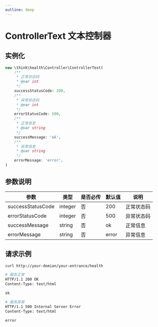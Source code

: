 ```yaml
---
outline: deep
---
```


# ControllerText 文本控制器

## 实例化

```php
new \think\health\Controller\ControllerText(
    /**
     * 正常状态码
     * @var int
     */
    successStatusCode: 200,
    /**
     * 异常状态码
     * @var int
     */
    errorStatusCode: 500,
    /**
     * 正常信息
     * @var string
     */
    successMessage: 'ok',
    /**
     * 异常信息
     * @var string
     */
    errorMessage: 'error',
)
```

## 参数说明

| 参数              | 类型    | 是否必传 | 默认值 | 说明       |
| ----------------- | ------- | -------- | ------ | ---------- |
| successStatusCode | integer | 否       | 200    | 正常状态码 |
| errorStatusCode   | integer | 否       | 500    | 异常状态码 |
| successMessage    | string  | 否       | ok     | 正常信息   |
| errorMessage      | string  | 否       | error  | 异常信息   |

## 请求示例

```bash
curl http://your-domian/your-entrance/health

# 服务正常
HTTP/1.1 200 OK
Content-Type: text/html

ok

# 服务异常
HTTP/1.1 500 Internal Server Error
Content-Type: text/html

error
```
